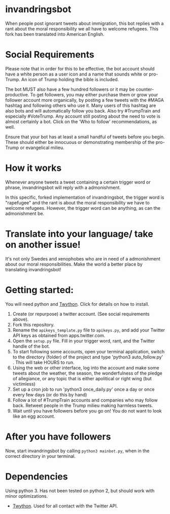 # invandringsbot
When people post ignorant tweets about immigration, this bot replies with a rant about the moral responsibility we all have to welcome refugees. This fork has been translated into American English.

# Social Requirements

Please note that in order for this to be effective, the bot account
should have a white person as a user icon and a name that sounds
white or pro-Trump. An icon of Trump holding the bible is included.

The bot MUST also have a few hundred followers or it may be counter-productive. To get followers, you may either purchase them or grow your follower account more organically, by posting a few tweets with the #MAGA hashtag and following others who use it. Many users of this hashtag are also bots and will automatically follow you back. Also try #TrumpTrain and especially #VoteTrump. Any account still posting about the need to vote is almost certainly a bot. Click on the 'Who to follow' recommendations, as well.

Ensure that your bot has at least a small handful of tweets before you begin. These should either be innocuous or demonstrating membership of the pro-Trump or evangelical milieu.

# How it works

Whenever anyone tweets a tweet containing a certain trigger word or phrase, invandringsbot will reply with a admonishment.

In this specific, forked implementation of invandringsbot, the trigger word is "rapefugee" and the rant is about the moral responsibility we have to welcome refugees. However, the trigger word can be anything, as can the admonishment be.

# Translate into your language/ take on another issue!

It's not only Swedes and xenophobes who are in need of a admonishment about our moral responsibilities. Make the world a better place by translating invandringsbot!

# Getting started:

You will need python and [Twython](https://github.com/ryanmcgrath/twython). Click for details on how to install.

1. Create (or repurpose) a twitter account. (See social requirements above).
2. Fork this repository.
3. Rename the `apikeys_template.py` file to `apikeys.py`, and add your Twitter API keys as obtained from apps.twitter.com.
4. Open the `setup.py` file. Fill in your trigger word, rant, and the Twitter handle of the bot.
5. To start following some accounts, open your terminal application, switch to the directory (folder) of the project and type 'python3 auto_follow.py' . This will take HOURS to run.
6. Using the web or other interface, log into the account and make some tweets about the weather, the season, the wonderfulness of the pledge of allegiance, or any topic that is either apolitical or right wing (but victimless)
7. Set up a cron job to run 'python3 once_daily.py' once a day or once every few days (or do this by hand)
8. Follow a lot of #TrumpTrain accounts and companies who may follow back. Retweet people in the Trump milieu making harmless tweets.
9. Wait until you have followers before you go on! You do not want to look like an egg account.

# After you have followers

Now, start invandringsbot by calling `python3 mainbot.py`, when in the correct directory in your terminal.

# Dependencies

Using python 3. Has not been tested on python 2, but should work with minor optimizations.

- [Twython](https://github.com/ryanmcgrath/twython). Used for all contact with the Twitter API.
